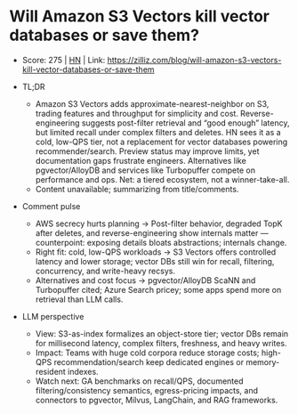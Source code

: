 # Will Amazon S3 Vectors kill vector databases or save them?

- Score: 275 | [HN](https://news.ycombinator.com/item?id=45169624) | Link: https://zilliz.com/blog/will-amazon-s3-vectors-kill-vector-databases-or-save-them

- TL;DR
    - Amazon S3 Vectors adds approximate-nearest-neighbor on S3, trading features and throughput for simplicity and cost. Reverse-engineering suggests post-filter retrieval and “good enough” latency, but limited recall under complex filters and deletes. HN sees it as a cold, low-QPS tier, not a replacement for vector databases powering recommender/search. Preview status may improve limits, yet documentation gaps frustrate engineers. Alternatives like pgvector/AlloyDB and services like Turbopuffer compete on performance and ops. Net: a tiered ecosystem, not a winner-take-all.
    - Content unavailable; summarizing from title/comments.

- Comment pulse
    - AWS secrecy hurts planning → Post-filter behavior, degraded TopK after deletes, and reverse-engineering show internals matter — counterpoint: exposing details bloats abstractions; internals change.
    - Right fit: cold, low-QPS workloads → S3 Vectors offers controlled latency and lower storage; vector DBs still win for recall, filtering, concurrency, and write-heavy recsys.
    - Alternatives and cost focus → pgvector/AlloyDB ScaNN and Turbopuffer cited; Azure Search pricey; some apps spend more on retrieval than LLM calls.

- LLM perspective
    - View: S3-as-index formalizes an object-store tier; vector DBs remain for millisecond latency, complex filters, freshness, and heavy writes.
    - Impact: Teams with huge cold corpora reduce storage costs; high-QPS recommendation/search keep dedicated engines or memory-resident indexes.
    - Watch next: GA benchmarks on recall/QPS, documented filtering/consistency semantics, egress-pricing impacts, and connectors to pgvector, Milvus, LangChain, and RAG frameworks.

